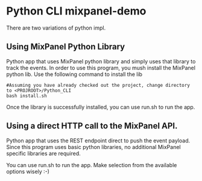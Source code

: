 # Python CLI mixpanel-demo

There are two variations of python impl. 

## Using MixPanel Python Library
Python app that uses MixPanel python library and simply uses that library to track the events. In order to use this program, you mush install the MixPanel python lib. Use the following command to install the lib

```
#Assuming you have already checked out the project, change directory to <PROJROOT>/Python_CLI
bash install.sh
```

Once the library is successfully installed, you can use run.sh to run the app. 

## Using a direct HTTP call to the MixPanel API.  
Python app that uses the REST endpoint direct to push the event payload. Since this program uses basic python libraries, no additional MixPanel specific libraries are required. 

You can use run.sh to run the app. Make selection from the available options wisely :-) 


